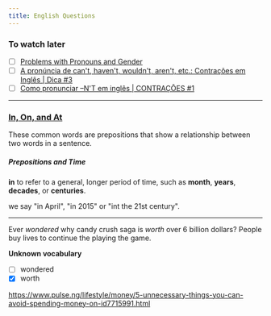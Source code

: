 ```yaml
---
title: English Questions
---
```


### To watch later
- [ ] [Problems with Pronouns and Gender](https://learningenglish.voanews.com/a/problems-with-pronouns-and-gender/2770727.html)
- [ ] [A pronúncia de can't, haven't, wouldn't, aren't, etc.: Contrações em Inglês | Dica #3](https://www.youtube.com/watch?v=K24VUg2WF_Y)
- [ ] [Como pronunciar –N'T em inglês | CONTRAÇÕES #1](https://www.youtube.com/watch?v=q-fjnYTasdE)

---

### [In, On, and At](https://learningenglish.voanews.com/a/prepositions-time-place-everyday-grammar-in-on-at/2732061.html)
These common words are prepositions that show a relationship between two words in a sentence.

##### Prepositions and Time
**in** to refer to a general, longer period of time, such as **month**, **years**, **decades**, or **centuries**.

we say "in April", "in 2015" or "int the 21st century".

---

Ever _wondered_ why candy crush saga is _worth_ over 6 billion dollars? People buy lives to continue the playing the game.

**Unknown vocabulary**
- [ ] wondered
- [x] worth

https://www.pulse.ng/lifestyle/money/5-unnecessary-things-you-can-avoid-spending-money-on-id7715991.html
